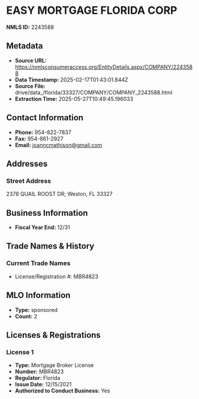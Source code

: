# EASY MORTGAGE FLORIDA CORP

**NMLS ID:** 2243588

## Metadata
- **Source URL:** https://nmlsconsumeraccess.org/EntityDetails.aspx/COMPANY/2243588
- **Data Timestamp:** 2025-02-17T01:43:01.844Z
- **Source File:** drive/data_/florida/33327/COMPANY/COMPANY_2243588.html
- **Extraction Time:** 2025-05-27T10:49:45.196033

## Contact Information
- **Phone:** 954-822-7837
- **Fax:** 954-861-2927
- **Email:** joanncmathison@gmail.com

## Addresses
### Street Address
2378 QUAIL ROOST DR; Weston, FL 33327

## Business Information
- **Fiscal Year End:** 12/31

## Trade Names & History
### Current Trade Names
- License/Registration #: MBR4823

## MLO Information
- **Type:** sponsored
- **Count:** 2

## Licenses & Registrations

### License 1
- **Type:** Mortgage Broker License
- **Number:** MBR4823
- **Regulator:** Florida
- **Issue Date:** 12/15/2021
- **Authorized to Conduct Business:** Yes
